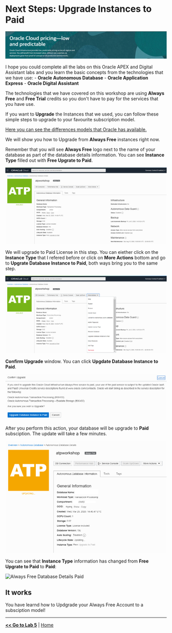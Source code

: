 # Next Steps: Upgrade Instances to Paid

![Oracle Cloud Pricing](../images/next_banner.png)

I hope you could complete all the labs on this Oracle APEX and Digital Assistant labs and you learn the basic concepts from the technologies that we have use:
    - **Oracle Autonomous Database**
    - **Oracle Application Express**
    - **Oracle Digital Assistant**

The technologies that we have covered on this workshop are using **Always Free** and **Free Trial** credits so you don't have to pay for the services that you have use.

If you want to **Upgrade** the Instances that we used, you can follow these simple steps to upgrade to your favourite subscription model.

[Here you can see the differences models that Oracle has available.](https://www.oracle.com/ie/cloud/pricing.html)

We will show you how to Upgrade from **Always Free** instances right now.

Remember that you will see **Always Free** logo next to the name of your database as part of the database details information. You can see **Instance Type** filled out with **Free Upgrate to Paid**.

![Always Free Database Details](../images/always_free_upgrade.png)

We will upgrade to Paid License in this step. You can eiether click on the **Instance Type** that I refered before or click on **More Actions** bottom and go to **Upgrate Database Instance to Paid**, both ways bring you to the same step.

![Always Free Database Details More Actions](../images/always_free_upgrade_actions.png)

**Confirm Upgrade** window. You can click **Upgdate Database Instance to Paid**.

![Always Free Database Details Confirmation](../images/always_free_upgrade_confirmation.png)

After you perform this action, your database will be upgrade to **Paid** subsciption. The update will take a few minutes. 

![Always Free Database Details Confirmation Updating](../images/always_free_upgrade_confirmation_updating.png)

You can see that **Instance Type** information has changed from **Free Upgrate to Paid** to **Paid**:

![Always Free Database Details Paid](../images/always_free_upgrade_confirmation_paid.png)

## It works

You have learnd how to Updgrade your Always Free Account to a subsciption model!

---

[**<< Go to Lab 5**](../lab500/README.md) | [Home](../README.md)